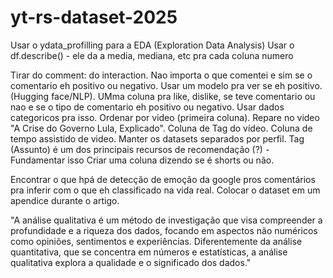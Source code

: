 # yt-rs-dataset-2025

Usar o ydata_profilling para a EDA (Exploration Data Analysis)
Usar o df.describe() - ele da a media, mediana, etc pra cada coluna numero

Tirar do comment: do interaction. Nao importa o que comentei e sim se o comentario eh positivo ou negativo.
Usar um modelo pra ver se eh positivo. (Hugging face/NLP).
UMma coluna pra like, dislike, se teve comentario ou nao e se o tipo de comentario eh positivo ou negativo. Usar dados categoricos pra isso.
Ordenar por video (primeira coluna). Repare no video "A Crise do Governo Lula, Explicado".
Coluna de Tag do vídeo.
Coluna de tempo assistido de video.
Manter os datasets separados por perfil.
Tag (Assunto) é um dos principais recursos de recomendação (?) - Fundamentar isso
Criar uma coluna dizendo se é shorts ou não.

Encontrar o que hpá de detecção de emoção da google pros comentários pra inferir com o que eh classificado na vida real.
Colocar o dataset em um apendice durante o artigo.

"A análise qualitativa é um método de investigação que visa compreender a profundidade e a riqueza dos dados, focando em aspectos não numéricos como opiniões, sentimentos e experiências. Diferentemente da análise quantitativa, que se concentra em números e estatísticas, a análise qualitativa explora a qualidade e o significado dos dados."